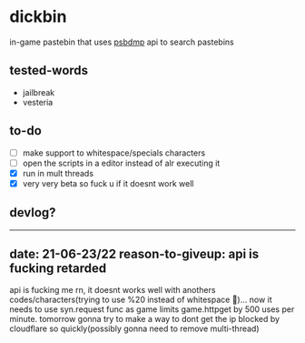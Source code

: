# dickbin
in-game pastebin that uses [psbdmp](https://psdbmp.ws) api to search pastebins

## tested-words
* jailbreak
* vesteria

## to-do
- [ ] make support to whitespace/specials characters
- [ ] open the scripts in a editor instead of alr executing it
- [x] run in mult threads
- [x] very very beta so fuck u if it doesnt work well

## devlog?
---
date: 21-06-23/22 reason-to-giveup: api is fucking retarded
---
api is fucking me rn, it doesnt works well with anothers codes/characters(trying to use %20 instead of whitespace 💩)...
now it needs to use syn.request func as game limits game.httpget by 500 uses per minute.
tomorrow gonna try to make a way to dont get the ip blocked by cloudflare so quickly(possibly gonna need to remove multi-thread)
